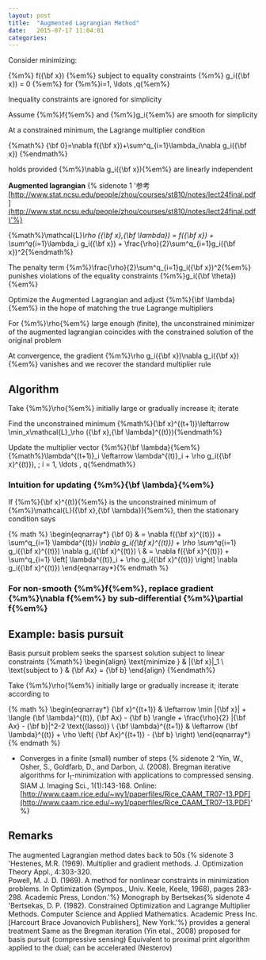 ```yaml
---
layout: post
title:  "Augmented Lagrangian Method"
date:   2015-07-17 11:04:01
categories:
---
```


Consider minimizing:

{%m%} f({\bf x}) {%em%} subject to equality constraints {%m%} g_i({\bf x}) = 0 {%em%} for {%m%}i=1, \ldots ,q{%em%}

Inequality constraints are ignored for simplicity

Assume {%m%}f{%em%} and {%m%}g_i{%em%} are smooth for simplicity

At a constrained minimum, the Lagrange multiplier condition

{%math%}  {\bf 0}=\nabla f({\bf x})+\sum^q_{i=1}\lambda_i\nabla g_i({\bf x})  {%endmath%}

holds provided {%m%}\nabla g_i({\bf x}){%em%} are linearly independent

<!--more-->

**Augmented lagrangian** {% sidenote 1 '参考[http://www.stat.ncsu.edu/people/zhou/courses/st810/notes/lect24final.pdf](http://www.stat.ncsu.edu/people/zhou/courses/st810/notes/lect24final.pdf)'%}

{%math%}\mathcal{L}_\rho ({\bf x},{\bf \lambda}) = f({\bf x}) + \sum^q_{i=1}\lambda_i g_i({\bf x}) + \frac{\rho}{2}\sum^q_{i=1}g_i({\bf x})^2{%endmath%}

The penalty term {%m%}\frac{\rho}{2}\sum^q_{i=1}g_i({\bf x})^2{%em%} punishes violations of the equality constraints {%m%}g_i({\bf \theta}){%em%}

Optimize the Augmented Lagrangian and adjust {%m%}{\bf \lambda}{%em%} in the hope of matching the true Lagrange multipliers

For {%m%}\rho{%em%} large enough (finite), the unconstrained minimizer of the augmented lagrangian coincides with the constrained solution of the original problem

At convergence, the gradient {%m%}\rho g_i({\bf x})\nabla g_i({\bf x}){%em%} vanishes and we recover the standard multiplier rule

## Algorithm

Take {%m%}\rho{%em%} initially large or gradually increase it; iterate

Find the unconstrained minimum
{%math%}{\bf x}^{(t+1)}\leftarrow \min_x\mathcal{L}_\rho ({\bf x},{\bf \lambda}^{(t)}){%endmath%}

Update the multiplier vector {%m%}{\bf \lambda}{%em%}
{%math%}\lambda^{(t+1)}_i \leftarrow \lambda^{(t)}_i + \rho g_i({\bf x}^{(t)}), \; i = 1, \ldots , q{%endmath%}

### Intuition for updating {%m%}{\bf \lambda}{%em%}

If {%m%}{\bf x}^{(t)}{%em%} is the unconstrained minimum of {%m%}\mathcal{L}({\bf x},{\bf \lambda}){%em%}, then the stationary condition says

{% math %} \begin{eqnarray*}
{\bf 0} & = \nabla f({\bf x}^{(t)}) + \sum^q_{i=1} \lambda^{(t)}_i \nabla g_i({\bf x}^{(t)}) + \rho \sum^q_{i=1} g_i({\bf x}^{(t)}) \nabla g_i({\bf x}^{(t)}) \\
        & = \nabla f({\bf x}^{(t)}) + \sum^q_{i=1} \left[ \lambda^{(t)}_i + \rho g_i({\bf x}^{(t)}) \right] \nabla g_i({\bf x}^{(t)})
\end{eqnarray*}{% endmath %}

### For non-smooth {%m%}f{%em%}, replace gradient {%m%}\nabla f{%em%} by sub-differential {%m%}\partial f{%em%}

## Example: basis pursuit

Basis pursuit problem seeks the sparsest solution subject to linear constraints
{%math%}
\begin{align}
\text{minimize    } & \|{\bf x}\|_1 \\
\text{subject to    } & {\bf Ax} = {\bf b}
\end{align}
{%endmath%}

Take {%m%}\rho{%em%} initially large or gradually increase it; iterate according to

{% math %} \begin{eqnarray*}
{\bf x}^{(t+1)}       & \leftarrow \min \|{\bf x}\| + \langle {\bf \lambda}^{(t)}, {\bf Ax} - {\bf b} \rangle + \frac{\rho}{2} \|{\bf Ax} - {\bf b}\|^2-2 \text{(lasso)} \\
{\bf \lambda}^{(t+1)} & \leftarrow {\bf \lambda}^{(t)} + \rho \left( {\bf Ax}^{(t+1)} - {\bf b} \right)
\end{eqnarray*}{% endmath %}

+ Converges in a finite (small) number of steps {% sidenote 2 'Yin, W., Osher, S., Goldfarb, D., and Darbon, J. (2008). Bregman iterative algorithms for l<sub>1</sub>-minimization with applications to compressed sensing. SIAM J. Imaging Sci., 1(1):143-168. Online: [http://www.caam.rice.edu/~wy1/paperfiles/Rice_CAAM_TR07-13.PDF](http://www.caam.rice.edu/~wy1/paperfiles/Rice_CAAM_TR07-13.PDF)' %}

## Remarks

The augmented Lagrangian method dates back to 50s {% sidenote 3 'Hestenes, M.R. (1969). Multiplier and gradient methods. J. Optimization Theory Appl., 4:303-320. <br /> Powell, M. J. D. (1969). A method for nonlinear constraints in minimization problems. In Optimization (Sympos., Univ. Keele, Keele, 1968), pages 283-298. Academic Press, London.'%}
Monograph by Bertsekas{% sidenote 4 'Bertsekas, D. P. (1982). Constrained Optimization and Lagrange Multiplier Methods. Computer Science and Applied Mathematics. Academic Press Inc. [Harcourt Brace Jovanovich Publishers], New York.'%} provides a general treatment
Same as the Bregman iteration (Yin etal., 2008) proposed for basis pursuit (compressive sensing)
Equivalent to proximal print algorithm applied to the dual; can be accelerated (Nesterov)
